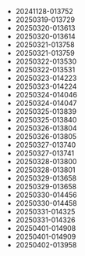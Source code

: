 * 20241128-013752
* 20250319-013729
* 20250320-013613
* 20250320-013614
* 20250321-013758
* 20250321-013759
* 20250322-013530
* 20250322-013531
* 20250323-014223
* 20250323-014224
* 20250324-014046
* 20250324-014047
* 20250325-013839
* 20250325-013840
* 20250326-013804
* 20250326-013805
* 20250327-013740
* 20250327-013741
* 20250328-013800
* 20250328-013801
* 20250329-013658
* 20250329-013658
* 20250330-014456
* 20250330-014458
* 20250331-014325
* 20250331-014326
* 20250401-014908
* 20250401-014909
* 20250402-013958
